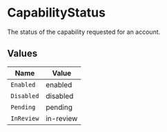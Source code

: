 # CapabilityStatus

The status of the capability requested for an account.


## Values

| Name       | Value      |
| ---------- | ---------- |
| `Enabled`  | enabled    |
| `Disabled` | disabled   |
| `Pending`  | pending    |
| `InReview` | in-review  |